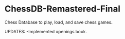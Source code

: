 # ChessDB-Remastered-Final
Chess Database to play, load, and save chess games. 

UPDATES:
-Implemented openings book.

